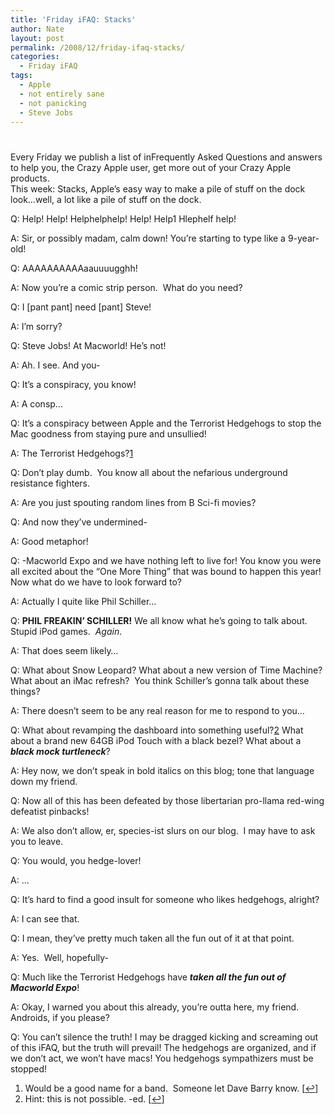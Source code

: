 ```yaml
---
title: 'Friday iFAQ: Stacks'
author: Nate
layout: post
permalink: /2008/12/friday-ifaq-stacks/
categories:
  - Friday iFAQ
tags:
  - Apple
  - not entirely sane
  - not panicking
  - Steve Jobs
---
```

# 

Every Friday we publish a list of inFrequently Asked Questions and answers to help you, the Crazy Apple user, get more out of your Crazy Apple products.  
This week: Stacks, Apple’s easy way to make a pile of stuff on the dock look…well, a lot like a pile of stuff on the dock.

Q: Help! Help! Helphelphelp! Help! Help1 Hlephelf help!

A: Sir, or possibly madam, calm down! You’re starting to type like a 9-year-old!

Q: AAAAAAAAAAaauuuugghh!

A: Now you’re a comic strip person.  What do you need?

Q: I [pant pant] need [pant] Steve!

A: I’m sorry?

Q: Steve Jobs! At Macworld! He’s not!

A: Ah. I see. And you-

Q: It’s a conspiracy, you know!

A: A consp…

Q: It’s a conspiracy between Apple and the Terrorist Hedgehogs to stop the Mac goodness from staying pure and unsullied!

A: The Terrorist Hedgehogs?[1][1]

 [1]: #footnote_0_268 "Would be a good name for a band.  Someone let Dave Barry know."

Q: Don’t play dumb.  You know all about the nefarious underground resistance fighters.

A: Are you just spouting random lines from B Sci-fi movies?

Q: And now they’ve undermined-

A: Good metaphor!

Q: -Macworld Expo and we have nothing left to live for! You know you were all excited about the “One More Thing” that was bound to happen this year!  Now what do we have to look forward to?

A: Actually I quite like Phil Schiller…

Q: **PHIL FREAKIN’ SCHILLER!** We all know what he’s going to talk about. Stupid iPod games.  *Again*.

A: That does seem likely…

Q: What about Snow Leopard? What about a new version of Time Machine? What about an iMac refresh?  You think Schiller’s gonna talk about these things?

A: There doesn’t seem to be any real reason for me to respond to you…

Q: What about revamping the dashboard into something useful?[2][2] What about a brand new 64GB iPod Touch with a black bezel? What about a ***black mock turtleneck***?

 [2]: #footnote_1_268 "Hint: this is not possible. -ed."

A: Hey now, we don’t speak in bold italics on this blog; tone that language down my friend.

Q: Now all of this has been defeated by those libertarian pro-llama red-wing defeatist pinbacks!

A: We also don’t allow, er, species-ist slurs on our blog.  I may have to ask you to leave.

Q: You would, you hedge-lover!

A: …

Q: It’s hard to find a good insult for someone who likes hedgehogs, alright?

A: I can see that.

Q: I mean, they’ve pretty much taken all the fun out of it at that point.

A: Yes.  Well, hopefully-

Q: Much like the Terrorist Hedgehogs have ***taken all the fun out of Macworld Expo***!

A: Okay, I warned you about this already, you’re outta here, my friend.  Androids, if you please?

Q: You can’t silence the truth! I may be dragged kicking and screaming out of this iFAQ, but the truth will prevail! The hedgehogs are organized, and if we don’t act, we won’t have macs! You hedgehogs sympathizers must be stopped!

1.  Would be a good name for a band.  Someone let Dave Barry know. [[↩][3]]
2.  Hint: this is not possible. -ed. [[↩][4]]

 [3]: #identifier_0_268
 [4]: #identifier_1_268